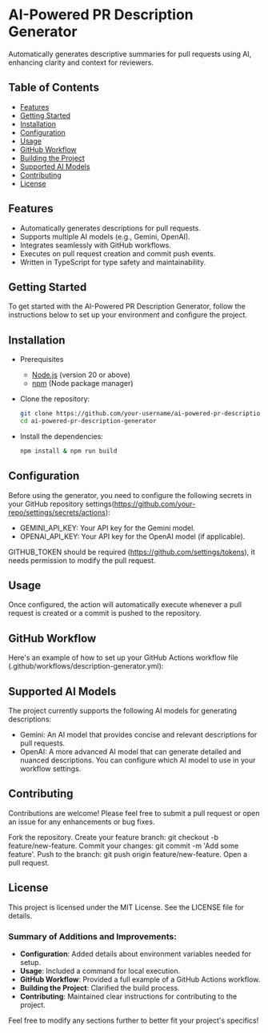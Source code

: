 # AI-Powered PR Description Generator

Automatically generates descriptive summaries for pull requests using AI, enhancing clarity and context for reviewers.

## Table of Contents

- [Features](#features)
- [Getting Started](#getting-started)
- [Installation](#installation)
- [Configuration](#configuration)
- [Usage](#usage)
- [GitHub Workflow](#github-workflow)
- [Building the Project](#building-the-project)
- [Supported AI Models](#supported-ai-models)
- [Contributing](#contributing)
- [License](#license)

## Features

- Automatically generates descriptions for pull requests.
- Supports multiple AI models (e.g., Gemini, OpenAI).
- Integrates seamlessly with GitHub workflows.
- Executes on pull request creation and commit push events.
- Written in TypeScript for type safety and maintainability.

## Getting Started

To get started with the AI-Powered PR Description Generator, follow the instructions below to set up your environment and configure the project.

## Installation

- Prerequisites
  - [Node.js](https://nodejs.org/) (version 20 or above)
  - [npm](https://www.npmjs.com/) (Node package manager)

- Clone the repository:

   ```bash
   git clone https://github.com/your-username/ai-powered-pr-description-generator.git
   cd ai-powered-pr-description-generator
   ```

- Install the dependencies:

   ```bash
   npm install & npm run build
   ```
   
## Configuration
Before using the generator, you need to configure the following secrets in your GitHub repository settings(https://github.com/your-repo/settings/secrets/actions):

- GEMINI_API_KEY: Your API key for the Gemini model.
- OPENAI_API_KEY: Your API key for the OpenAI model (if applicable).

GITHUB_TOKEN should be required (https://github.com/settings/tokens), it needs permission to modify the pull request.


## Usage
Once configured, the action will automatically execute whenever a pull request is created or a commit is pushed to the repository.

## GitHub Workflow
Here's an example of how to set up your GitHub Actions workflow file (.github/workflows/description-generator.yml):

## Supported AI Models
The project currently supports the following AI models for generating descriptions:

- Gemini: An AI model that provides concise and relevant descriptions for pull requests.
- OpenAI: A more advanced AI model that can generate detailed and nuanced descriptions.
You can configure which AI model to use in your workflow settings.

## Contributing
Contributions are welcome! Please feel free to submit a pull request or open an issue for any enhancements or bug fixes.

Fork the repository.
Create your feature branch: git checkout -b feature/new-feature.
Commit your changes: git commit -m 'Add some feature'.
Push to the branch: git push origin feature/new-feature.
Open a pull request.

## License
This project is licensed under the MIT License. See the LICENSE file for details.

### Summary of Additions and Improvements:
- **Configuration**: Added details about environment variables needed for setup.
- **Usage**: Included a command for local execution.
- **GitHub Workflow**: Provided a full example of a GitHub Actions workflow.
- **Building the Project**: Clarified the build process.
- **Contributing**: Maintained clear instructions for contributing to the project.

Feel free to modify any sections further to better fit your project's specifics!
